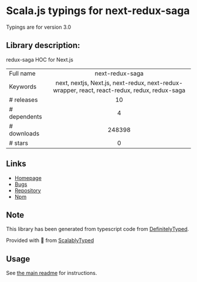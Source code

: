 
# Scala.js typings for next-redux-saga

Typings are for version 3.0

## Library description:
redux-saga HOC for Next.js

|                    |                 |
| ------------------ | :-------------: |
| Full name          | next-redux-saga |
| Keywords           | next, nextjs, Next.js, next-redux, next-redux-wrapper, react, react-redux, redux, redux-saga |
| # releases         | 10 |
| # dependents       | 4 |
| # downloads        | 248398 |
| # stars            | 0 |

## Links
- [Homepage](https://github.com/bmealhouse/next-redux-saga#readme)
- [Bugs](https://github.com/bmealhouse/next-redux-saga/issues)
- [Repository](https://github.com/bmealhouse/next-redux-saga)
- [Npm](https://www.npmjs.com/package/next-redux-saga)
    


## Note
This library has been generated from typescript code from [DefinitelyTyped](https://definitelytyped.org).

Provided with :purple_heart: from [ScalablyTyped](https://github.com/oyvindberg/ScalablyTyped)

## Usage
See [the main readme](../../readme.md) for instructions.


